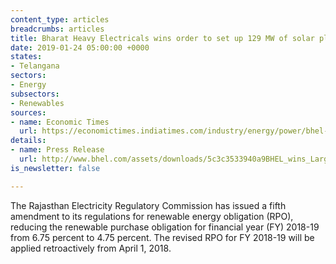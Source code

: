 ```yaml
---
content_type: articles
breadcrumbs: articles
title: Bharat Heavy Electricals wins order to set up 129 MW of solar plants in Telangana
date: 2019-01-24 05:00:00 +0000
states:
- Telangana
sectors:
- Energy
subsectors:
- Renewables
sources:
- name: Economic Times
  url: https://economictimes.indiatimes.com/industry/energy/power/bhel-bags-rs-565-cr-order-for-solar-power-plants-in-telangana/articleshow/67523182.cms
details:
- name: Press Release
  url: http://www.bhel.com/assets/downloads/5c3c3533940a9BHEL_wins_Largest_order_for_Solar_Photovoltaic_(SPV)_Plants.pdf
is_newsletter: false

---
```

The Rajasthan Electricity Regulatory Commission has issued a fifth amendment to its regulations for renewable energy obligation (RPO), reducing the renewable purchase obligation for financial year (FY) 2018-19 from 6.75 percent to 4.75 percent. The revised RPO for FY 2018-19 will be applied retroactively from April 1, 2018.
